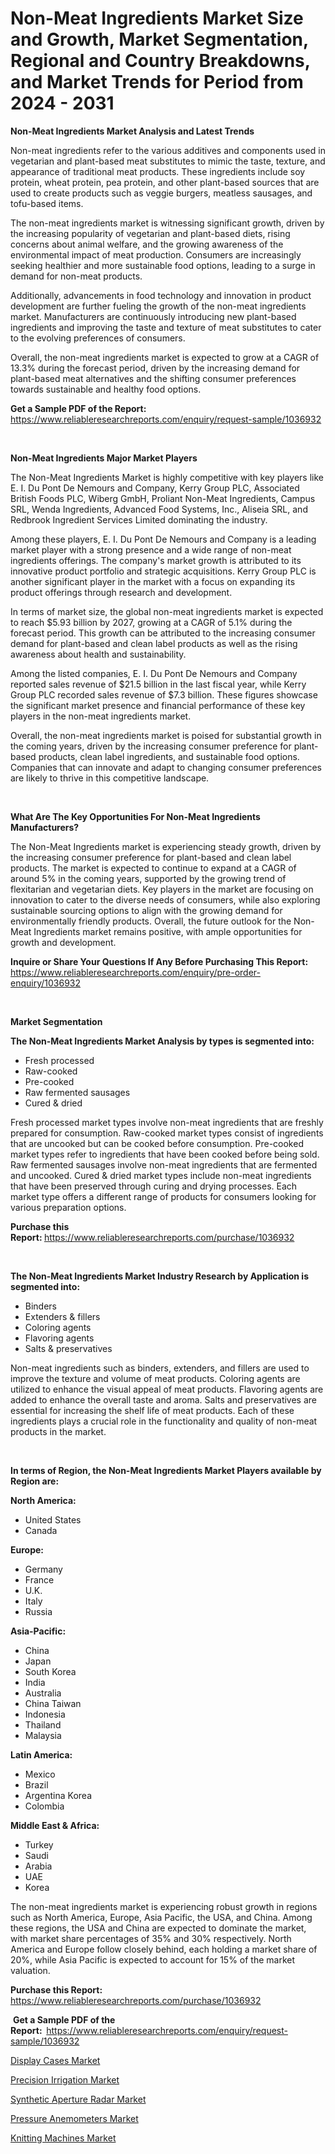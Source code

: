 <p><h1>Non-Meat Ingredients Market Size and Growth, Market Segmentation, Regional and Country Breakdowns, and Market Trends for Period from 2024 -  2031</h1></p><p><strong>Non-Meat Ingredients Market Analysis and Latest Trends</strong></p>
<p><p>Non-meat ingredients refer to the various additives and components used in vegetarian and plant-based meat substitutes to mimic the taste, texture, and appearance of traditional meat products. These ingredients include soy protein, wheat protein, pea protein, and other plant-based sources that are used to create products such as veggie burgers, meatless sausages, and tofu-based items.</p><p>The non-meat ingredients market is witnessing significant growth, driven by the increasing popularity of vegetarian and plant-based diets, rising concerns about animal welfare, and the growing awareness of the environmental impact of meat production. Consumers are increasingly seeking healthier and more sustainable food options, leading to a surge in demand for non-meat products.</p><p>Additionally, advancements in food technology and innovation in product development are further fueling the growth of the non-meat ingredients market. Manufacturers are continuously introducing new plant-based ingredients and improving the taste and texture of meat substitutes to cater to the evolving preferences of consumers.</p><p>Overall, the non-meat ingredients market is expected to grow at a CAGR of 13.3% during the forecast period, driven by the increasing demand for plant-based meat alternatives and the shifting consumer preferences towards sustainable and healthy food options.</p></p>
<p><strong>Get a Sample PDF of the Report:&nbsp;</strong> <a href="https://www.reliableresearchreports.com/enquiry/request-sample/1036932">https://www.reliableresearchreports.com/enquiry/request-sample/1036932</a></p>
<p>&nbsp;</p>
<p><strong>Non-Meat Ingredients Major Market Players</strong></p>
<p><p>The Non-Meat Ingredients Market is highly competitive with key players like E. I. Du Pont De Nemours and Company, Kerry Group PLC, Associated British Foods PLC, Wiberg GmbH, Proliant Non-Meat Ingredients, Campus SRL, Wenda Ingredients, Advanced Food Systems, Inc., Aliseia SRL, and Redbrook Ingredient Services Limited dominating the industry.</p><p>Among these players, E. I. Du Pont De Nemours and Company is a leading market player with a strong presence and a wide range of non-meat ingredients offerings. The company's market growth is attributed to its innovative product portfolio and strategic acquisitions. Kerry Group PLC is another significant player in the market with a focus on expanding its product offerings through research and development.</p><p>In terms of market size, the global non-meat ingredients market is expected to reach $5.93 billion by 2027, growing at a CAGR of 5.1% during the forecast period. This growth can be attributed to the increasing consumer demand for plant-based and clean label products as well as the rising awareness about health and sustainability.</p><p>Among the listed companies, E. I. Du Pont De Nemours and Company reported sales revenue of $21.5 billion in the last fiscal year, while Kerry Group PLC recorded sales revenue of $7.3 billion. These figures showcase the significant market presence and financial performance of these key players in the non-meat ingredients market.</p><p>Overall, the non-meat ingredients market is poised for substantial growth in the coming years, driven by the increasing consumer preference for plant-based products, clean label ingredients, and sustainable food options. Companies that can innovate and adapt to changing consumer preferences are likely to thrive in this competitive landscape.</p></p>
<p>&nbsp;</p>
<p><strong>What Are The Key Opportunities For Non-Meat Ingredients Manufacturers?</strong></p>
<p><p>The Non-Meat Ingredients market is experiencing steady growth, driven by the increasing consumer preference for plant-based and clean label products. The market is expected to continue to expand at a CAGR of around 5% in the coming years, supported by the growing trend of flexitarian and vegetarian diets. Key players in the market are focusing on innovation to cater to the diverse needs of consumers, while also exploring sustainable sourcing options to align with the growing demand for environmentally friendly products. Overall, the future outlook for the Non-Meat Ingredients market remains positive, with ample opportunities for growth and development.</p></p>
<p><strong>Inquire or Share Your Questions If Any Before Purchasing This Report:</strong> <a href="https://www.reliableresearchreports.com/enquiry/pre-order-enquiry/1036932">https://www.reliableresearchreports.com/enquiry/pre-order-enquiry/1036932</a></p>
<p>&nbsp;</p>
<p><strong>Market Segmentation</strong></p>
<p><strong>The Non-Meat Ingredients Market Analysis by types is segmented into:</strong></p>
<p><ul><li>Fresh processed</li><li>Raw-cooked</li><li>Pre-cooked</li><li>Raw fermented sausages</li><li>Cured & dried</li></ul></p>
<p><p>Fresh processed market types involve non-meat ingredients that are freshly prepared for consumption. Raw-cooked market types consist of ingredients that are uncooked but can be cooked before consumption. Pre-cooked market types refer to ingredients that have been cooked before being sold. Raw fermented sausages involve non-meat ingredients that are fermented and uncooked. Cured & dried market types include non-meat ingredients that have been preserved through curing and drying processes. Each market type offers a different range of products for consumers looking for various preparation options.</p></p>
<p><strong>Purchase this Report:&nbsp;</strong><a href="https://www.reliableresearchreports.com/purchase/1036932">https://www.reliableresearchreports.com/purchase/1036932</a></p>
<p>&nbsp;</p>
<p><strong>The Non-Meat Ingredients Market Industry Research by Application is segmented into:</strong></p>
<p><ul><li>Binders</li><li>Extenders & fillers</li><li>Coloring agents</li><li>Flavoring agents</li><li>Salts & preservatives</li></ul></p>
<p><p>Non-meat ingredients such as binders, extenders, and fillers are used to improve the texture and volume of meat products. Coloring agents are utilized to enhance the visual appeal of meat products. Flavoring agents are added to enhance the overall taste and aroma. Salts and preservatives are essential for increasing the shelf life of meat products. Each of these ingredients plays a crucial role in the functionality and quality of non-meat products in the market.</p></p>
<p>&nbsp;</p>
<p><strong>In terms of Region, the Non-Meat Ingredients Market Players available by Region are:</strong></p>
<p>
    <p> <strong> North America: </strong>
        <ul>
            <li>United States</li>
            <li>Canada</li>
        </ul>
        </p> 
    <p> <strong> Europe: </strong>
        <ul>
            <li>Germany</li>
            <li>France</li>
            <li>U.K.</li>
            <li>Italy</li>
            <li>Russia</li>
        </ul>
        </p> 
    <p> <strong> Asia-Pacific: </strong>
        <ul>
            <li>China</li>
            <li>Japan</li>
            <li>South Korea</li>
            <li>India</li>
            <li>Australia</li>
            <li>China Taiwan</li>
            <li>Indonesia</li>
            <li>Thailand</li>
            <li>Malaysia</li>
        </ul>
        </p> 
    <p> <strong> Latin America: </strong>
        <ul>
            <li>Mexico</li>
            <li>Brazil</li>
            <li>Argentina Korea</li>
            <li>Colombia</li>
        </ul>
        </p> 
    <p> <strong> Middle East & Africa: </strong>
        <ul>
            <li>Turkey</li>
            <li>Saudi</li>
            <li>Arabia</li>
            <li>UAE</li>
            <li>Korea</li>
        </ul>
    </p>
    </p>
<p><p>The non-meat ingredients market is experiencing robust growth in regions such as North America, Europe, Asia Pacific, the USA, and China. Among these regions, the USA and China are expected to dominate the market, with market share percentages of 35% and 30% respectively. North America and Europe follow closely behind, each holding a market share of 20%, while Asia Pacific is expected to account for 15% of the market valuation.</p></p>
<p><strong>Purchase this Report: </strong><a href="https://www.reliableresearchreports.com/purchase/1036932">https://www.reliableresearchreports.com/purchase/1036932</a></p>
<p>&nbsp;<strong>Get a Sample PDF of the Report:&nbsp;&nbsp;</strong><a href="https://www.reliableresearchreports.com/enquiry/request-sample/1036932">https://www.reliableresearchreports.com/enquiry/request-sample/1036932</a></p>
<p><strong></strong></p>
<p><p><a href="https://medium.com/@waltercruz6g/display-cases-market-insights-into-market-cagr-market-trends-and-growth-strategies-2f4fc520bc4a">Display Cases Market</a></p><p><a href="https://medium.com/@dexterhayes2023/precision-irrigation-market-the-key-to-successful-business-strategy-forecast-till-2031-b911eb7b0609">Precision Irrigation Market</a></p><p><a href="https://medium.com/@dexterhayes2023/synthetic-aperture-radar-market-analysis-and-sze-forecasted-for-period-from-2024-to-2031-fc43687862bd">Synthetic Aperture Radar Market</a></p><p><a href="https://medium.com/@yvettelesch/pressure-anemometers-market-size-and-market-trends-complete-industry-overview-2024-to-2031-1a8d27cabccd">Pressure Anemometers Market</a></p><p><a href="https://medium.com/@yvettelesch/knitting-machines-market-exploring-market-share-market-trends-and-future-growth-84e5a2ab6bee">Knitting Machines Market</a></p></p>
